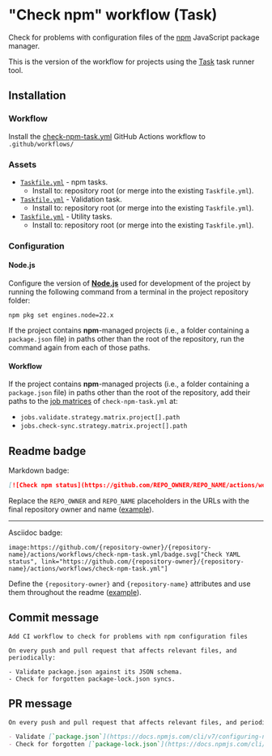 # "Check npm" workflow (Task)

Check for problems with configuration files of the [npm](https://www.npmjs.com/) JavaScript package manager.

This is the version of the workflow for projects using the [Task](https://taskfile.dev/#/) task runner tool.

## Installation

### Workflow

Install the [check-npm-task.yml](check-npm-task.yml) GitHub Actions workflow to `.github/workflows/`

### Assets

- [`Taskfile.yml`](assets/npm-task/Taskfile.yml) - npm tasks.
  - Install to: repository root (or merge into the existing `Taskfile.yml`).
- [`Taskfile.yml`](assets/check-npm-task/Taskfile.yml) - Validation task.
  - Install to: repository root (or merge into the existing `Taskfile.yml`).
- [`Taskfile.yml`](assets/windows-task/Taskfile.yml) - Utility tasks.
  - Install to: repository root (or merge into the existing `Taskfile.yml`).

### Configuration

#### Node.js

Configure the version of [**Node.js**](https://nodejs.org) used for development of the project by running the following command from a terminal in the project repository folder:

```text
npm pkg set engines.node=22.x
```

If the project contains **npm**-managed projects (i.e., a folder containing a `package.json` file) in paths other than the root of the repository, run the command again from each of those paths.

#### Workflow

If the project contains **npm**-managed projects (i.e., a folder containing a `package.json` file) in paths other than the root of the repository, add their paths to the [job matrices](https://docs.github.com/actions/using-workflows/workflow-syntax-for-github-actions#jobsjob_idstrategymatrix) of `check-npm-task.yml` at:

- `jobs.validate.strategy.matrix.project[].path`
- `jobs.check-sync.strategy.matrix.project[].path`

## Readme badge

Markdown badge:

```markdown
[![Check npm status](https://github.com/REPO_OWNER/REPO_NAME/actions/workflows/check-npm-task.yml/badge.svg)](https://github.com/REPO_OWNER/REPO_NAME/actions/workflows/check-npm-task.yml)
```

Replace the `REPO_OWNER` and `REPO_NAME` placeholders in the URLs with the final repository owner and name ([example](https://raw.githubusercontent.com/arduino-libraries/ArduinoIoTCloud/master/README.md)).

---

Asciidoc badge:

```adoc
image:https://github.com/{repository-owner}/{repository-name}/actions/workflows/check-npm-task.yml/badge.svg["Check YAML status", link="https://github.com/{repository-owner}/{repository-name}/actions/workflows/check-npm-task.yml"]
```

Define the `{repository-owner}` and `{repository-name}` attributes and use them throughout the readme ([example](https://raw.githubusercontent.com/arduino-libraries/WiFiNINA/master/README.adoc)).

## Commit message

```
Add CI workflow to check for problems with npm configuration files

On every push and pull request that affects relevant files, and periodically:

- Validate package.json against its JSON schema.
- Check for forgotten package-lock.json syncs.
```

## PR message

```markdown
On every push and pull request that affects relevant files, and periodically:

- Validate [`package.json`](https://docs.npmjs.com/cli/v7/configuring-npm/package-json) against [its JSON schema](https://json.schemastore.org/package.json).
- Check for forgotten [`package-lock.json`](https://docs.npmjs.com/cli/v7/configuring-npm/package-lock-json) syncs.
```
